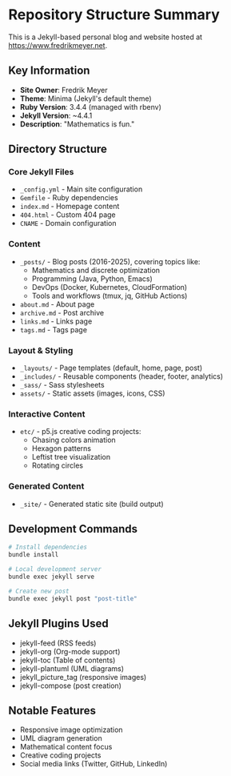 # Repository Structure Summary

This is a Jekyll-based personal blog and website hosted at https://www.fredrikmeyer.net.

## Key Information

- **Site Owner**: Fredrik Meyer
- **Theme**: Minima (Jekyll's default theme)
- **Ruby Version**: 3.4.4 (managed with rbenv)
- **Jekyll Version**: ~4.4.1
- **Description**: "Mathematics is fun."

## Directory Structure

### Core Jekyll Files
- `_config.yml` - Main site configuration
- `Gemfile` - Ruby dependencies
- `index.md` - Homepage content
- `404.html` - Custom 404 page
- `CNAME` - Domain configuration

### Content
- `_posts/` - Blog posts (2016-2025), covering topics like:
  - Mathematics and discrete optimization
  - Programming (Java, Python, Emacs)
  - DevOps (Docker, Kubernetes, CloudFormation)
  - Tools and workflows (tmux, jq, GitHub Actions)
- `about.md` - About page
- `archive.md` - Post archive
- `links.md` - Links page
- `tags.md` - Tags page

### Layout & Styling
- `_layouts/` - Page templates (default, home, page, post)
- `_includes/` - Reusable components (header, footer, analytics)
- `_sass/` - Sass stylesheets
- `assets/` - Static assets (images, icons, CSS)

### Interactive Content
- `etc/` - p5.js creative coding projects:
  - Chasing colors animation
  - Hexagon patterns
  - Leftist tree visualization
  - Rotating circles

### Generated Content
- `_site/` - Generated static site (build output)

## Development Commands

```bash
# Install dependencies
bundle install

# Local development server
bundle exec jekyll serve

# Create new post
bundle exec jekyll post "post-title"
```

## Jekyll Plugins Used
- jekyll-feed (RSS feeds)
- jekyll-org (Org-mode support)
- jekyll-toc (Table of contents)
- jekyll-plantuml (UML diagrams)
- jekyll_picture_tag (responsive images)
- jekyll-compose (post creation)

## Notable Features
- Responsive image optimization
- UML diagram generation
- Mathematical content focus
- Creative coding projects
- Social media links (Twitter, GitHub, LinkedIn)
